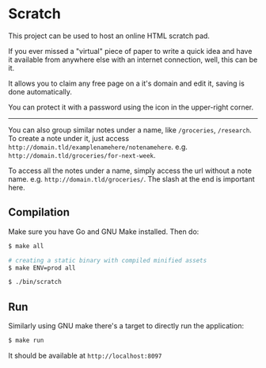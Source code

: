 # Scratch

This project can be used to host an online HTML scratch pad.

If you ever missed a "virtual" piece of paper to write a quick idea and have it available from anywhere else with an internet connection, well, this can be it.

It allows you to claim any free page on a it's domain and edit it, saving is done automatically.

You can protect it with a password using the icon in the upper-right corner.

----

You can also group similar notes under a name, like `/groceries`, `/research`. To create a note under it, just access `http://domain.tld/examplenamehere/notenamehere`. e.g. `http://domain.tld/groceries/for-next-week`.

To access all the notes under a name, simply access the url without a note name. e.g. `http://domain.tld/groceries/`. The slash at the end is important here.

## Compilation

Make sure you have Go and GNU Make installed. Then do:

```sh
$ make all

# creating a static binary with compiled minified assets
$ make ENV=prod all

$ ./bin/scratch
```

## Run

Similarly using GNU make there's a target to directly run the application:

```sh
$ make run
```

It should be available at `http://localhost:8097`
